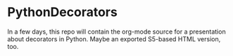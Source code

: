 PythonDecorators
================

In a few days, this repo will contain the org-mode source for a presentation about decorators in Python. Maybe an exported S5-based HTML version, too.
